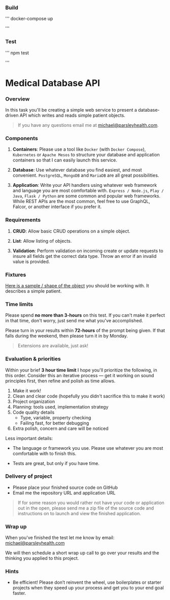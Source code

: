 
### Build

'''
 docker-compose up

'''

### Test

''' 
 npm test

'''


Medical Database API
====================

### Overview

In this task you'll be creating a simple web service to present a database-driven API which writes and reads simple patient objects.

> If you have any questions email me at michael@parsleyhealth.com.

### Components

1.  **Containers**: Please use a tool like `Docker` (with `Docker Compose`), `Kubernetes` or `Apache Mesos` to structure your database and application containers so that I can easily launch this service. 

2.  **Database**: Use whatever database you find easiest, and most convenient. `PostgreSQL`, `MongoDB` and `MariaDB` are all great possibilities.

3.  **Application**: Write your API handlers using whatever web framework and language you are most comfortable with. `Express / Node.js`, `Play / Java`, `Flask / Python` are some common and popular web frameworks. While REST APIs are the most common, feel free to use GraphQL, Falcor, or another interface if you prefer it.

### Requirements

1.  **CRUD**: Allow basic CRUD operations on a simple object. 

2.  **List**: Allow listing of objects.

3.  **Validation**: Perform validation on incoming create or update requests to insure all fields get the correct data type. Throw an error if an invalid value is provided.

### Fixtures

[Here is a sample / shape of the object](fixtures.md) you should be working with. It describes a simple patient.

### Time limits

Please spend **no more than 3-hours** on this test. If you can't make it perfect in that time, don't worry, just send me what you've accomplished.

Please turn in your results within **72-hours** of the prompt being given. If that falls during the weekend, then please turn it in by Monday.

> Extensions are available, just ask!

### Evaluation & priorities

Within your brief **3 hour time limit** I hope you'll prioritize the following, in this order. Consider this an iterative process — get it working on sound principles first, then refine and polish as time allows.

1.  Make it work!
2.  Clean and clear code (hopefully you didn't sacrifice this to make it work)
3.  Project organization
4.  Planning: tools used, implementation strategy
5.  Code quality details
    -   Type, variable, property checking
    -   Failing fast, for better debugging
6.  Extra polish, concern and care will be noticed

Less important details:

*   The language or framework you use. Please use whatever you are most comfortable with to finish this.

*   Tests are great, but only if you have time.

### Delivery of project

*   Please place your finished source code on GitHub
*   Email me the repository URL and application URL

> If for some reason you would rather not have your code or application out in the open, please send me a zip file of the source code and instructions on to launch and view the finished application.

### Wrap up

When you've finished the test let me know by email: michael@parsleyhealth.com

We will then schedule a short wrap up call to go over your results and the thinking you applied to this project.

### Hints

*   Be efficient! Please don’t reinvent the wheel, use boilerplates or starter projects when they speed up your process and get you to your end goal faster.

